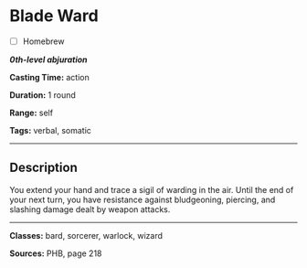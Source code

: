 # Blade Ward

- [ ] Homebrew

***0th-level abjuration***

**Casting Time:** action

**Duration:** 1 round

**Range:** self

**Tags:** verbal, somatic

---

## Description
You extend your hand and trace a sigil of warding in the air. Until the end of your next turn, you have resistance against bludgeoning, piercing, and slashing damage dealt by weapon attacks.

---

**Classes:** bard, sorcerer, warlock, wizard

**Sources:** PHB, page 218
